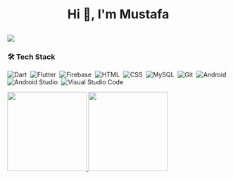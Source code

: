 <h1 align="center">Hi 👋, I'm Mustafa</h1>

## ![](https://visitor-badge.laobi.icu/badge?page_id=uysalmustafaa.uysalmustafaa)

### 🛠 Tech Stack
![Dart](https://img.shields.io/badge/Dart-05122A?style=flat&logo=dart&logoColor=29B6F6)&nbsp;
![Flutter](https://img.shields.io/badge/Flutter-05122A?style=flat&logo=flutter&logoColor=02569B)&nbsp;
![Firebase](https://img.shields.io/badge/-Firebase-05122A?style=flat&logo=Firebase)&nbsp;
![HTML](https://img.shields.io/badge/-HTML-05122A?style=flat&logo=HTML5&logoColor=E34F26)&nbsp;
![CSS](https://img.shields.io/badge/-CSS-05122A?style=flat&logo=CSS3&logoColor=239120)&nbsp;
![MySQL](https://img.shields.io/badge/MySQL-05122A?style=flat&logo=MySQL)&nbsp;
![Git](https://img.shields.io/badge/-Git-05122A?style=flat&logo=git)&nbsp;
![Android](https://img.shields.io/badge/-Android-05122A?style=flat&logo=android)&nbsp;
![Android Studio](https://img.shields.io/badge/-Android%20Studio-05122A?style=flat&logo=Android%20Studio)&nbsp;
![Visual Studio Code](https://img.shields.io/badge/-Visual%20Studio%20Code-05122A?style=flat&logo=visual-studio-code&logoColor=007ACC)&nbsp;

<p>
<a href="https://github.com/uysalmustafaa">
  <img height="180em" src="https://github-readme-stats-eight-theta.vercel.app/api?username=uysalmustafaa&show_icons=true&theme=algolia&bg_color=0,000000,130F40&include_all_commits=true&count_private=true"/>
  <img height="180em" src="https://github-readme-stats.vercel.app/api/top-langs/?username=uysalmustafaa&count_private=true&theme=algolia&bg_color=0,000000,130F40&layout=compact&border_radius=8&langs_count=20&hide=hack,swift,kotlin,objective-c" />
</a>
</p>
